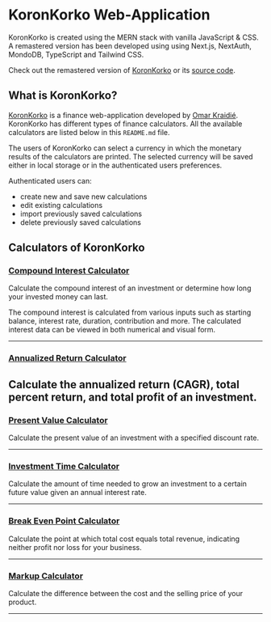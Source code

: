 # KoronKorko Web-Application

KoronKorko is created using the MERN stack with vanilla JavaScript & CSS. A remastered version has been developed using using Next.js, NextAuth, MondoDB, TypeScript and Tailwind CSS.

Check out the remastered version of [KoronKorko][KoronKorkoNew] or its [source code][KoronKorkoCodeNew].

## What is KoronKorko?

[KoronKorko][0] is a finance web-application developed by [Omar Kraidié][dev]. KoronKorko has different types of finance calculators. All the available calculators are listed below in this `README.md` file.

The users of KoronKorko can select a currency in which the monetary results of the calculators are printed. The selected currency will be saved either in local storage or in the authenticated users preferences.

Authenticated users can:

-   create new and save new calculations
-   edit existing calculations
-   import previously saved calculations
-   delete previously saved calculations

## Calculators of KoronKorko

### [Compound Interest Calculator][1]

Calculate the compound interest of an investment or determine how long your invested money can last.

The compound interest is calculated from various inputs such as starting balance, interest rate, duration, contribution and more. The calculated interest data can be viewed in both numerical and visual form.

---

### [Annualized Return Calculator][2]

## Calculate the annualized return (CAGR), total percent return, and total profit of an investment.

### [Present Value Calculator][3]

Calculate the present value of an investment with a specified discount rate.

---

### [Investment Time Calculator][4]

Calculate the amount of time needed to grow an investment to a certain future value given an annual interest rate.

---

### [Break Even Point Calculator][5]

Calculate the point at which total cost equals total revenue, indicating neither profit nor loss for your business.

---

### [Markup Calculator][6]

Calculate the difference between the cost and the selling price of your product.

---

[dev]: https://github.com/0mppula
[0]: https://koronkorko.herokuapp.com/
[1]: https://koronkorko.herokuapp.com/compound-interest-calculator
[2]: https://koronkorko.herokuapp.com/annualized-return-calculator
[3]: https://koronkorko.herokuapp.com/present-value-calculator
[4]: https://koronkorko.herokuapp.com/investment-time-calculator
[5]: https://koronkorko.herokuapp.com/break-even-point-calculator
[6]: https://koronkorko.herokuapp.com/markup-calculator
[KoronKorkoNew]: https://www.koronkorko.com/
[KoronKorkoCodeNew]: https://github.com/0mppula/next-koronkorko

